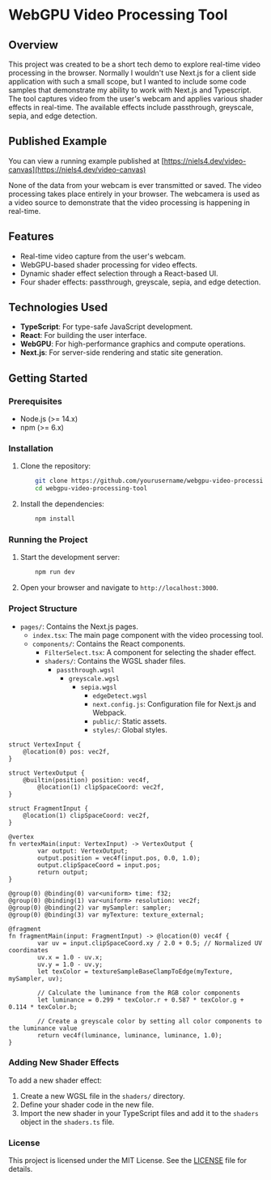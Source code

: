# WebGPU Video Processing Tool

## Overview

This project was created to be a short tech demo to explore real-time video processing in the browser. Normally I wouldn't use Next.js for a client side application with such a small scope, but I wanted to include some code samples that demonstrate my
ability to work with Next.js and Typescript. The tool captures video from the user's webcam and applies various shader effects in real-time. The available effects include passthrough, greyscale, sepia, and edge detection.

## Published Example

You can view a running example published at [https://niels4.dev/video-canvas](https://niels4.dev/video-canvas)

None of the data from your webcam is ever transmitted or saved. The video processing takes place entirely in your browser. The webcamera is used as a video source to demonstrate that the video processing is happening in real-time.

## Features

- Real-time video capture from the user's webcam.
- WebGPU-based shader processing for video effects.
- Dynamic shader effect selection through a React-based UI.
- Four shader effects: passthrough, greyscale, sepia, and edge detection.

## Technologies Used

- **TypeScript**: For type-safe JavaScript development.
- **React**: For building the user interface.
- **WebGPU**: For high-performance graphics and compute operations.
- **Next.js**: For server-side rendering and static site generation.

## Getting Started

### Prerequisites

- Node.js (>= 14.x)
- npm (>= 6.x)

### Installation

1. Clone the repository:

    ```sh
        git clone https://github.com/yourusername/webgpu-video-processing-tool.git
        cd webgpu-video-processing-tool
    ```

2. Install the dependencies:

    ```sh
        npm install
    ```

### Running the Project

1. Start the development server:

    ```sh
        npm run dev
    ```

2. Open your browser and navigate to `http://localhost:3000`.

### Project Structure

- `pages/`: Contains the Next.js pages.
  - `index.tsx`: The main page component with the video processing tool.
  - `components/`: Contains the React components.
    - `FilterSelect.tsx`: A component for selecting the shader effect.
    - `shaders/`: Contains the WGSL shader files.
      - `passthrough.wgsl`
        - `greyscale.wgsl`
          - `sepia.wgsl`
            - `edgeDetect.wgsl`
            - `next.config.js`: Configuration file for Next.js and Webpack.
            - `public/`: Static assets.
            - `styles/`: Global styles.

```wgsl
struct VertexInput {
    @location(0) pos: vec2f,
}

struct VertexOutput {
    @builtin(position) position: vec4f,
        @location(1) clipSpaceCoord: vec2f,
}

struct FragmentInput {
    @location(1) clipSpaceCoord: vec2f,
}

@vertex
fn vertexMain(input: VertexInput) -> VertexOutput {
        var output: VertexOutput;
        output.position = vec4f(input.pos, 0.0, 1.0);
        output.clipSpaceCoord = input.pos;
        return output;
}

@group(0) @binding(0) var<uniform> time: f32;
@group(0) @binding(1) var<uniform> resolution: vec2f;
@group(0) @binding(2) var mySampler: sampler;
@group(0) @binding(3) var myTexture: texture_external;

@fragment
fn fragmentMain(input: FragmentInput) -> @location(0) vec4f {
        var uv = input.clipSpaceCoord.xy / 2.0 + 0.5; // Normalized UV coordinates
        uv.x = 1.0 - uv.x;
        uv.y = 1.0 - uv.y;
        let texColor = textureSampleBaseClampToEdge(myTexture, mySampler, uv);

        // Calculate the luminance from the RGB color components
        let luminance = 0.299 * texColor.r + 0.587 * texColor.g + 0.114 * texColor.b;

        // Create a greyscale color by setting all color components to the luminance value
        return vec4f(luminance, luminance, luminance, 1.0);
}
```

### Adding New Shader Effects

To add a new shader effect:

1. Create a new WGSL file in the `shaders/` directory.
2. Define your shader code in the new file.
3. Import the new shader in your TypeScript files and add it to the `shaders` object in the `shaders.ts` file.

### License

This project is licensed under the MIT License. See the [LICENSE](LICENSE) file for details.

